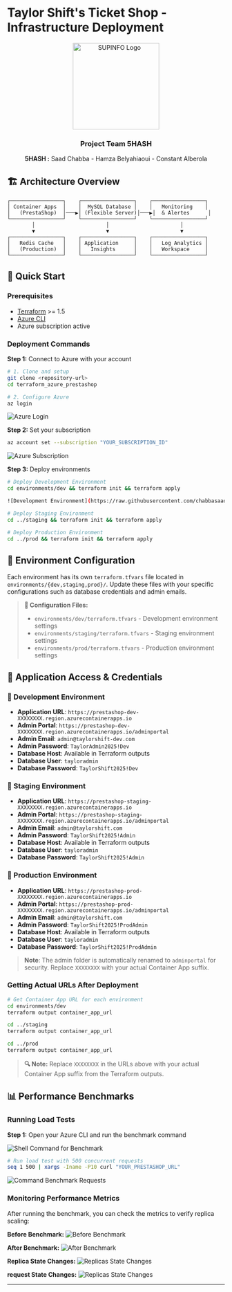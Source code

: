# Taylor Shift's Ticket Shop - Infrastructure Deployment

<div align="center">
  <img src="https://newsroom.ionis-group.com/wp-content/uploads/2020/11/supinfo-logo-2020-blanc-png.png" alt="SUPINFO Logo" width="200"/>

  ### Project Team 5HASH
  **5HASH :** Saad Chabba - Hamza Belyahiaoui - Constant Alberola
</div>

## 🏗️ Architecture Overview

```
┌─────────────────┐    ┌─────────────────┐    ┌─────────────────┐
│ Container Apps  │    │  MySQL Database │    │   Monitoring    │
│   (PrestaShop)  │───▶│ (Flexible Server)│───▶│  & Alertes      │
└─────────────────┘    └─────────────────┘    └─────────────────┘
        │                       │                       │
        ▼                       ▼                       ▼
┌─────────────────┐    ┌─────────────────┐    ┌─────────────────┐
│   Redis Cache   │    │ Application     │    │   Log Analytics │
│   (Production)  │    │   Insights      │    │   Workspace     │
└─────────────────┘    └─────────────────┘    └─────────────────┘
```

## 🚀 Quick Start

### Prerequisites
- [Terraform](https://developer.hashicorp.com/terraform/downloads) >= 1.5
- [Azure CLI](https://docs.microsoft.com/en-us/cli/azure/install-azure-cli)
- Azure subscription active

### Deployment Commands

**Step 1:** Connect to Azure with your account

```bash
# 1. Clone and setup
git clone <repository-url>
cd terraform_azure_prestashop

# 2. Configure Azure
az login
```

![Azure Login](https://raw.githubusercontent.com/chabbasaad/terraform_azure_prestashop/main/images_terraform_guid/az_login.png)

**Step 2:** Set your subscription

```bash
az account set --subscription "YOUR_SUBSCRIPTION_ID"
```

![Azure Subscription](https://raw.githubusercontent.com/chabbasaad/terraform_azure_prestashop/main/images_terraform_guid/subscription_azure.png)

**Step 3:** Deploy environments

```bash
# Deploy Development Environment
cd environments/dev && terraform init && terraform apply

![Development Environment](https://raw.githubusercontent.com/chabbasaad/terraform_azure_prestashop/main/images_terraform_guid/dev_env.png)

# Deploy Staging Environment
cd ../staging && terraform init && terraform apply  

# Deploy Production Environment
cd ../prod && terraform init && terraform apply
```

## 🔧 Environment Configuration

Each environment has its own `terraform.tfvars` file located in `environments/{dev,staging,prod}/`. Update these files with your specific configurations such as database credentials and admin emails.

> **📝 Configuration Files:**
> - `environments/dev/terraform.tfvars` - Development environment settings
> - `environments/staging/terraform.tfvars` - Staging environment settings  
> - `environments/prod/terraform.tfvars` - Production environment settings


## 🔗 Application Access & Credentials

### 🧪 Development Environment
- **Application URL**: `https://prestashop-dev-XXXXXXXX.region.azurecontainerapps.io`
- **Admin Portal**: `https://prestashop-dev-XXXXXXXX.region.azurecontainerapps.io/adminportal`
- **Admin Email**: `admin@taylorshift-dev.com`
- **Admin Password**: `TaylorAdmin2025!Dev`
- **Database Host**: Available in Terraform outputs
- **Database User**: `tayloradmin`
- **Database Password**: `TaylorShift2025!Dev`

### 🔄 Staging Environment
- **Application URL**: `https://prestashop-staging-XXXXXXXX.region.azurecontainerapps.io`
- **Admin Portal**: `https://prestashop-staging-XXXXXXXX.region.azurecontainerapps.io/adminportal`
- **Admin Email**: `admin@taylorshift.com`
- **Admin Password**: `TaylorShift2025!Admin`
- **Database Host**: Available in Terraform outputs
- **Database User**: `tayloradmin`
- **Database Password**: `TaylorShift2025!Admin`

### 🎯 Production Environment
- **Application URL**: `https://prestashop-prod-XXXXXXXX.region.azurecontainerapps.io`
- **Admin Portal**: `https://prestashop-prod-XXXXXXXX.region.azurecontainerapps.io/adminportal`
- **Admin Email**: `admin@taylorshift.com`
- **Admin Password**: `TaylorShift2025!ProdAdmin`
- **Database Host**: Available in Terraform outputs
- **Database User**: `tayloradmin`
- **Database Password**: `TaylorShift2025!ProdAdmin`

> **Note**: The admin folder is automatically renamed to `adminportal` for security. Replace `XXXXXXXX` with your actual Container App suffix.

### Getting Actual URLs After Deployment

```bash
# Get Container App URL for each environment
cd environments/dev
terraform output container_app_url

cd ../staging  
terraform output container_app_url

cd ../prod
terraform output container_app_url
```

> **🔍 Note:** Replace `XXXXXXXX` in the URLs above with your actual Container App suffix from the Terraform outputs.


## 📊 Performance Benchmarks

### Running Load Tests

**Step 1:** Open your Azure CLI and run the benchmark command

![Shell Command for Benchmark](https://raw.githubusercontent.com/chabbasaad/terraform_azure_prestashop/main/images_terraform_guid/shell_command_for_benchmark.png)

```bash
# Run load test with 500 concurrent requests
seq 1 500 | xargs -Iname -P10 curl "YOUR_PRESTASHOP_URL"
```

![Command Benchmark Requests](https://raw.githubusercontent.com/chabbasaad/terraform_azure_prestashop/main/images_terraform_guid/command_benchmark_requests.png)

### Monitoring Performance Metrics

After running the benchmark, you can check the metrics to verify replica scaling:

**Before Benchmark:**
![Before Benchmark](https://raw.githubusercontent.com/chabbasaad/terraform_azure_prestashop/main/images_terraform_guid/prestashop_replicas.png)

**After Benchmark:**
![After Benchmark](https://raw.githubusercontent.com/chabbasaad/terraform_azure_prestashop/main/images_terraform_guid/replicas_started.png)

**Replica State Changes:**
![Replicas State Changes](https://raw.githubusercontent.com/chabbasaad/terraform_azure_prestashop/main/images_terraform_guid/replicas_state_changes.png)

**request State Changes:**
![Replicas State Changes](https://raw.githubusercontent.com/chabbasaad/terraform_azure_prestashop/main/images_terraform_guid/request_dashboard_metrics.png)



---


